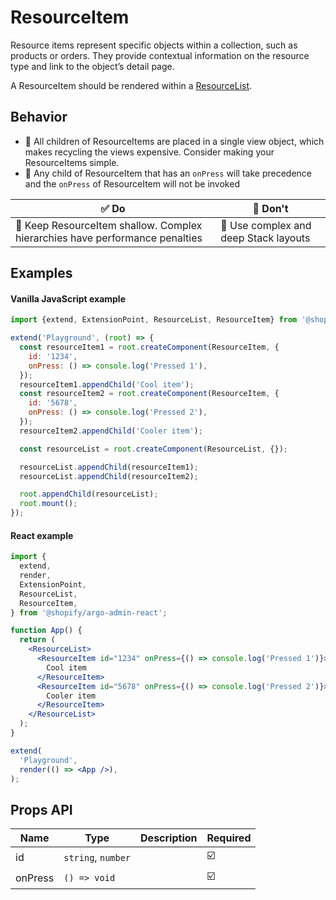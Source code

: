 # ResourceItem

Resource items represent specific objects within a collection, such as products or orders. They provide contextual information on the resource type and link to the object’s detail page.

A ResourceItem should be rendered within a [ResourceList](./ResourceList.md).

## Behavior

- 📱 All children of ResourceItems are placed in a single view object, which makes recycling the views expensive. Consider making your ResourceItems simple.
- 📱 Any child of ResourceItem that has an `onPress` will take precedence and the `onPress` of ResourceItem will not be invoked

| ✅ Do                                                                        | 🛑 Don't                              |
| ---------------------------------------------------------------------------- | ------------------------------------- |
| 📱 Keep ResourceItem shallow. Complex hierarchies have performance penalties | 📱 Use complex and deep Stack layouts |

## Examples

#### Vanilla JavaScript example

```js
import {extend, ExtensionPoint, ResourceList, ResourceItem} from '@shopify/argo-admin';

extend('Playground', (root) => {
  const resourceItem1 = root.createComponent(ResourceItem, {
    id: '1234',
    onPress: () => console.log('Pressed 1'),
  });
  resourceItem1.appendChild('Cool item');
  const resourceItem2 = root.createComponent(ResourceItem, {
    id: '5678',
    onPress: () => console.log('Pressed 2'),
  });
  resourceItem2.appendChild('Cooler item');

  const resourceList = root.createComponent(ResourceList, {});

  resourceList.appendChild(resourceItem1);
  resourceList.appendChild(resourceItem2);

  root.appendChild(resourceList);
  root.mount();
});
```

#### React example

```jsx
import {
  extend,
  render,
  ExtensionPoint,
  ResourceList,
  ResourceItem,
} from '@shopify/argo-admin-react';

function App() {
  return (
    <ResourceList>
      <ResourceItem id="1234" onPress={() => console.log('Pressed 1')}>
        Cool item
      </ResourceItem>
      <ResourceItem id="5678" onPress={() => console.log('Pressed 2')}>
        Cooler item
      </ResourceItem>
    </ResourceList>
  );
}

extend(
  'Playground',
  render(() => <App />),
);
```

## Props API

| Name    | Type               | Description | Required |
| ------- | ------------------ | ----------- | -------- |
| id      | `string`, `number` |             | ☑️       |
| onPress | `() => void`       |             | ☑️       |
